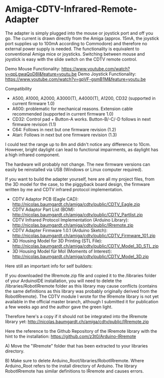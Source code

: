 # Amiga-CDTV-Infrared-Remote-Adapter

The adapter is simply plugged into the mouse or joystick port and off you go. The current is drawn directly from the Amiga (approx. 15mA, the joystick port supplies up to 100mA according to Commodore) and therefore no external power supply is needed. The functionality is equivalent to conventional Amiga mice or joysticks. Switching between mouse and joystick is easy with the slide switch on the CDTV remote control.

Demo Mouse Functionality: https://www.youtube.com/watch?v=qpLgwaQoD8I&feature=youtu.be
Demo Joystick Functionality: https://www.youtube.com/watch?v=gpVF-gsmB1M&feature=youtu.be

Compatibility

- A500, A1000, A2000, A3000(T), A4000(T), A1200, CD32 (supported in current firmware 1.0)
- A600: problematic for mechanical reasons. Extension cable recommended (supported in current firmware 1.0)
- CD32: Control pad + Button-A works. Button-B/-C/-D follows in next firmware revision (1.1)
- C64: Follows in next but one firmware revision (1.2)
- Atari: Follows in next but one firmware revision (1.3)

I could test the range up to 8m and didn't notice any difference to 10cm. However, bright daylight can lead to functional impairments, as daylight has a high infrared component.

The hardware will probably not change. The new firmware versions can easily be reinstalled via USB (Windows or Linux computer required).

If you want to build the adapter yourself, here are all my project files, from the 3D model for the case, to the piggyback board design, the firmware written by me and CDTV infrared protocol implementation.

- CDTV Adaptor PCB (Eagle CAD): http://nicolas.baumgardt.ch/amiga/cdtv/public/CDTV_Eagle.zip
- CDTV Adaptor Part List (BOM): http://nicolas.baumgardt.ch/amiga/cdtv/public/CDTV_Partlist.zip
- CDTV Infrared Protocol Implementation (Arduino Library): http://nicolas.baumgardt.ch/amiga/cdtv/public/IRremote.zip
- CDTV Adapter Firmware 1.0.1 (Arduino Sketch): http://nicolas.baumgardt.ch/amiga/cdtv/public/CDTV_Firmware_101.zip
- 3D Housing Model for 3D Printing (STL File): http://nicolas.baumgardt.ch/amiga/cdtv/public/CDTV_Model_3D_STL.zip
- 3D Housing Model für MoI (Moments of Interest): http://nicolas.baumgardt.ch/amiga/cdtv/public/CDTV_Model_3D.zip

Here still an important info for self builders:

If you downloaded the IRremote.zip file and copied it to the /libraries folder of your ArduinoIDE installation, you will need to delete the /libraries/RobotIRremote folder as this library may cause conflicts (contains the same definitions as this library was probably originally derived from the RobotIRremote). The CDTV module I wrote for the IRremote library is not yet available in the official master branch, although I submitted it for publication a few weeks ago and the author gave the green light.

Therefore here's a copy if it should not be integrated into the IRremote library yet: http://nicolas.baumgardt.ch/amiga/cdtv/public/IRremote.zip

Here the reference to the Github Repository of the IRremote library with the hint to the installation:
https://github.com/z3t0/Arduino-IRremote

A) Move the "IRremote" folder that has been extracted to your libraries directory.

B) Make sure to delete Arduino_Root/libraries/RobotIRremote. Where Arduino_Root refers to the install directory of Arduino. The library RobotIRremote has similar definitions to IRremote and causes errors.
